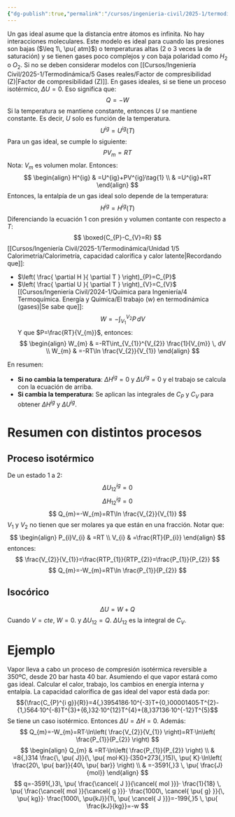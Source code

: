 ```yaml
---
{"dg-publish":true,"permalink":"/cursos/ingenieria-civil/2025-1/termodinamica/2-gases-ideales/modelo-de-gases-ideales/","tags":["I2IIQ1003"]}
---
```


Un gas ideal asume que la distancia entre átomos es infinita. No hay interacciones moleculares. Este modelo es ideal para cuando las presiones son bajas ($\leq 1\, \pu{ atm}$) o temperaturas altas (2 o 3 veces la de saturación) y se tienen gases poco complejos y con baja polaridad como $H_{2}$ o $O_{2}$. Si no se deben considerar modelos con [[Cursos/Ingeniería Civil/2025-1/Termodinámica/5 Gases reales/Factor de compresibilidad (Z)\|Factor de compresibilidad (Z)]].
En gases ideales, si se tiene un proceso isotérmico, $\Delta U=0$. Eso significa que:
$$
Q=-W
$$
Si la temperatura se mantiene constante, entonces $U$ se mantiene constante. Es decir, $U$ solo es función de la temperatura.
$$
U^{ig}=U^{ig}(T)
$$
Para un gas ideal, se cumple lo siguiente:
$$
PV_{m}=RT
$$
Nota: $V_{m}$ es volumen molar.
Entonces:
$$
\begin{align}
H^{ig} & =U^{ig}+PV^{ig}\tag{1} \\
 & =U^{ig}+RT
\end{align}
$$
Entonces, la entalpía de un gas ideal solo depende de la temperatura:
$$
H^{ig}=H^{ig}(T)
$$
Diferenciando la ecuación 1 con presión y volumen contante con respecto a $T$:
$$
\boxed{C_{P}-C_{V}=R} 
$$
[[Cursos/Ingeniería Civil/2025-1/Termodinámica/Unidad 1/5 Calorimetría/Calorimetría, capacidad calorífica y calor latente\|Recordando que]]:
- $\left( \frac{ \partial H }{ \partial T } \right)_{P}=C_{P}$
- $\left( \frac{ \partial U }{ \partial T } \right)_{V}=C_{V}$
[[Cursos/Ingeniería Civil/2024-1/Química para Ingeniería/4 Termoquímica. Energía y Quimíca/El trabajo (w) en termodinámica (gases)\|Se sabe que]]:
$$
W=-\int_{V_{1}}^{V_{2}} P \, dV
$$
Y que $P=\frac{RT}{V_{m}}$, entonces:
$$
\begin{align}
W_{m} & =-RT\int_{V_{1}}^{V_{2}} \frac{1}{V_{m}} \, dV  \\
W_{m} & =-RT\ln \frac{V_{2}}{V_{1}}
\end{align}
$$

En resumen: 
- **Si no cambia la temperatura**: $\Delta H^{ig}=0$ y $\Delta U^{ig}=0$ y el trabajo se calcula con la ecuación de arriba.
- **Si cambia la temperatura:** Se aplican las integrales de $C_{P}$ y $C_{V}$ para obtener $\Delta H^{ig}$ y $\Delta U^{ig}$. 

# Resumen con distintos procesos
## Proceso isotérmico
De un estado 1 a 2:
$$
\Delta U_{12}^{ig}=0
$$
$$
\Delta H_{12}^{ig}=0
$$
$$
Q_{m}=-W_{m}=RT\ln \frac{V_{2}}{V_{1}}
$$
$V_{1}$ y $V_{2}$ no tienen que ser molares ya que están en una fracción.
Notar que:
$$
\begin{align}
P_{i}V_{i} & =RT \\
V_{i} & =\frac{RT}{P_{i}}
\end{align}
$$
entonces:
$$
\frac{V_{2}}{V_{1}}=\frac{RTP_{1}}{RTP_{2}}=\frac{P_{1}}{P_{2}}
$$
$$
Q_{m}=-W_{m}=RT\ln \frac{P_{1}}{P_{2}}
$$

## Isocórico
$$
\Delta U=W+Q
$$
Cuando $V=cte$, $W=0$. y $\Delta U_{12}=Q$.
$\Delta U_{12}$ es la integral de $C_{V}$.
# Ejemplo
Vapor lleva a cabo un proceso de compresión isotérmica reversible a 350ºC, desde 20 bar hasta 40 bar. Asumiendo el que vapor estará como gas ideal. Calcular el calor, trabajo, los cambios en energía interna y entalpía. La capacidad calorífica de gas ideal del vapor está dada por:
$${\frac{C_{P}^{i g}}{R}}=4{,}3954186·10^{-3}T+{0,}00001405·T^{2}-{1,}564·10^{-8}T^{3}+{6,}32·10^{12}T^{4}+{8,}37136·10^{-12}T^{5}$$
Se tiene un caso isotérmico. Entonces $\Delta U=\Delta H=0$. Además:
$$
Q_{m}=-W_{m}=RT·\ln\left( \frac{V_{2}}{V_{1}} \right)=RT·\ln\left( \frac{P_{1}}{P_{2}} \right)
$$
$$
\begin{align}
Q_{m} & =RT·\ln\left( \frac{P_{1}}{P_{2}} \right) \\
 & =8{,}314 \frac{\, \pu{ J}}{\, \pu{ mol·K}}·(350+273{,}15)\, \pu{ K}·\ln\left( \frac{20\, \pu{ bar}}{40\, \pu{ bar}} \right) \\
 & =-3591{,}3 \, \pu{ \frac{J}{mol}}
\end{align}
$$
$$
q=-3591{,}3\, \pu{ \frac{\cancel{ J }}{\cancel{ mol }}}· \frac{1}{18} \, \pu{ \frac{\cancel{ mol }}{\cancel{ g }}}· \frac{1000\, \cancel{ \pu{ g} }}{\, \pu{ kg}}· \frac{1000\, \pu{kJ}}{1\, \pu{ \cancel{ J }}}=-199{,}5 \, \pu{ \frac{kJ}{kg}}=-w
$$
